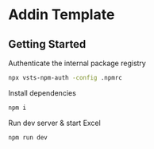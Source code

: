 # Addin Template

## Getting Started

Authenticate the internal package registry

```bash
npx vsts-npm-auth -config .npmrc
```

Install dependencies

```bash
npm i
```

Run dev server & start Excel

```bash
npm run dev
```

